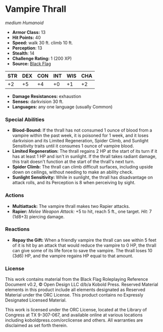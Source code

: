 # Vampire Thrall

*medium* *Humanoid*

- **Armor Class:** 13
- **Hit Points:** 40 
- **Speed:** walk 30 ft. climb 10 ft.
- **Perception**: 13
- **Stealth**: 14
- **Challenge Rating:** 1 (200 XP)
- **Source:** [Black Flag](https://koboldpress.com/kpstore/product/tovrpg-pg-mv/)

| STR | DEX | CON | INT | WIS | CHA |
| --- | --- | --- | --- | --- | --- |
| +2 | +5 | +4 | +0 | +1 | +2 |

- **Damage Resistances:** exhaustion
- **Senses:** darkvision 30 ft.
- **Languages:** any one language (usually Common)

### Special Abilities

- **Blood-Bound:** If the thrall has not consumed 1 ounce of blood from a vampire within the past week, it is poisoned for 1 week, and it loses darkvision and its Limited Regeneration, Spider Climb, and Sunlight Sensitivity traits until it consumes 1 ounce of vampire blood.
- **Limited Regeneration:** The thrall regains 2 HP at the start of its turn if it has at least 1 HP and isn't in sunlight. If the thrall takes radiant damage, this trait doesn't function at the start of the thrall's next turn.
- **Spider Climb:** The thrall can climb difficult surfaces, including upside down on ceilings, without needing to make an ability check.
- **Sunlight Sensitivity:** While in sunlight, the thrall has disadvantage on attack rolls, and its Perception is 8 when perceiving by sight.

### Actions

- **Multiattack:** The vampire thrall makes two Rapier attacks.
- **Rapier:** _Melee Weapon Attack:_ +5 to hit, reach 5 ft., one target. _Hit:_ 7 (1d8+3) piercing damage.

### Reactions

- **Repay the Gift:** When a friendly vampire the thrall can see within 5 feet of it is hit by an attack that would reduce the vampire to 0 HP, the thrall can give some of its life force to save the vampire. The thrall loses 10 (3d6) HP, and the vampire regains HP equal to that amount.


### License

This work contains material from the Black Flag Roleplaying Reference Document v0.2, © Open Design LLC d/b/a Kobold Press. Reserved Material elements in this product include all elements designated as Reserved Material under the ORC License. This product contains no Expressly Designated Licensed Material.

This work is licensed under the ORC License, located at the Library of Congress at TX 9-307-067, and available online at various locations including koboldpress.com/orclicense and others. All warranties are disclaimed as set forth therein.
